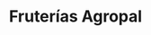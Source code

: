 ---
title: "Fruterías Agropal"
url: /valladolid/fruterias-agropal-paseo-de-zorrilla-2/
shop: Gemüse & Obst
---